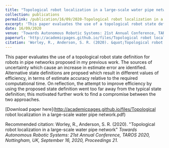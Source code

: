 ```yaml
---
title: "Topological robot localization in a large-scale water pipe network"
collection: publications
permalink: /publication/16/09/2020-Topological robot localization in a large-scale water pipe network
excerpt: 'This paper evaluates the use of a topological robot state definition for robots in pipe networks proposed in my previous work. The sources of uncertainty which cause an increase in estimate error are identified. Alternative state definitions are propsed which result in different values of efficiency, in terms of estimate accuracy relative to the required computational time. On reflection, the attempt to improve efficiency by using the proposed state definition went too far away from the typical state definition; this motivated further work to find a compromise between the two approaches.'
date: 16/09/2020
venue: 'Towards Autonomous Robotic Systems: 21st Annual Conference, TAROS 2020, Nottingham, UK, September 16, 2020, Proceedings 21'
paperurl: 'http://academicpages.github.io/files/Topological robot localization in a large-scale water pipe network.pdf'
citation: 'Worley, R., Anderson, S. R. (2020). &quot;Topological robot localization in a large-scale water pipe network&quot; <i>Towards Autonomous Robotic Systems: 21st Annual Conference, TAROS 2020, Nottingham, UK, September 16, 2020, Proceedings 21.</i>'
---
```

This paper evaluates the use of a topological robot state definition for robots in pipe networks proposed in my previous work. The sources of uncertainty which cause an increase in estimate error are identified. Alternative state definitions are propsed which result in different values of efficiency, in terms of estimate accuracy relative to the required computational time. On reflection, the attempt to improve efficiency by using the proposed state definition went too far away from the typical state definition; this motivated further work to find a compromise between the two approaches.

[Download paper here](http://academicpages.github.io/files/Topological robot localization in a large-scale water pipe network.pdf)

Recommended citation: Worley, R., Anderson, S. R. (2020). "Topological robot localization in a large-scale water pipe network" <i>Towards Autonomous Robotic Systems: 21st Annual Conference, TAROS 2020, Nottingham, UK, September 16, 2020, Proceedings 21.</i>
